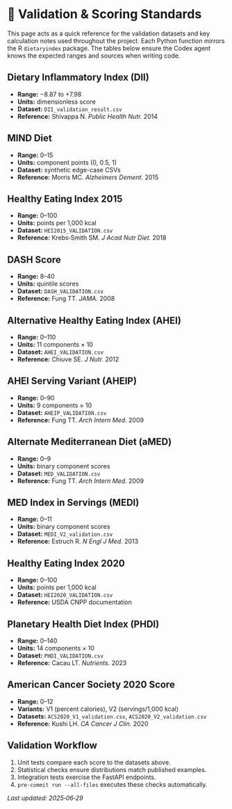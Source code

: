 # 🧪 Validation & Scoring Standards

This page acts as a quick reference for the validation datasets and key calculation notes used throughout the project. Each Python function mirrors the R `dietaryindex` package. The tables below ensure the Codex agent knows the expected ranges and sources when writing code.

## Dietary Inflammatory Index (DII)
- **Range:** −8.87 to +7.98
- **Units:** dimensionless score
- **Dataset:** `DII_validation_result.csv`
- **Reference:** Shivappa N. *Public Health Nutr.* 2014

## MIND Diet
- **Range:** 0–15
- **Units:** component points (0, 0.5, 1)
- **Dataset:** synthetic edge-case CSVs
- **Reference:** Morris MC. *Alzheimers Dement.* 2015

## Healthy Eating Index 2015
- **Range:** 0–100
- **Units:** points per 1,000 kcal
- **Dataset:** `HEI2015_VALIDATION.csv`
- **Reference:** Krebs‑Smith SM. *J Acad Nutr Diet.* 2018

## DASH Score
- **Range:** 8–40
- **Units:** quintile scores
- **Dataset:** `DASH_VALIDATION.csv`
- **Reference:** Fung TT. *JAMA.* 2008

## Alternative Healthy Eating Index (AHEI)
- **Range:** 0–110
- **Units:** 11 components × 10
- **Dataset:** `AHEI_VALIDATION.csv`
- **Reference:** Chiuve SE. *J Nutr.* 2012

## AHEI Serving Variant (AHEIP)
- **Range:** 0–90
- **Units:** 9 components × 10
- **Dataset:** `AHEIP_VALIDATION.csv`
- **Reference:** Fung TT. *Arch Intern Med.* 2009

## Alternate Mediterranean Diet (aMED)
- **Range:** 0–9
- **Units:** binary component scores
- **Dataset:** `MED_VALIDATION.csv`
- **Reference:** Fung TT. *Arch Intern Med.* 2009

## MED Index in Servings (MEDI)
- **Range:** 0–11
- **Units:** binary component scores
- **Dataset:** `MEDI_V2_validation.csv`
- **Reference:** Estruch R. *N Engl J Med.* 2013

## Healthy Eating Index 2020
- **Range:** 0–100
- **Units:** points per 1,000 kcal
- **Dataset:** `HEI2020_VALIDATION.csv`
- **Reference:** USDA CNPP documentation

## Planetary Health Diet Index (PHDI)
- **Range:** 0–140
- **Units:** 14 components × 10
- **Dataset:** `PHDI_VALIDATION.csv`
- **Reference:** Cacau LT. *Nutrients.* 2023

## American Cancer Society 2020 Score
- **Range:** 0–12
- **Variants:** V1 (percent calories), V2 (servings/1,000 kcal)
- **Datasets:** `ACS2020_V1_validation.csv`, `ACS2020_V2_validation.csv`
- **Reference:** Kushi LH. *CA Cancer J Clin.* 2020

## Validation Workflow
1. Unit tests compare each score to the datasets above.
2. Statistical checks ensure distributions match published examples.
3. Integration tests exercise the FastAPI endpoints.
4. `pre-commit run --all-files` executes these checks automatically.

_Last updated: 2025‑06‑29_
